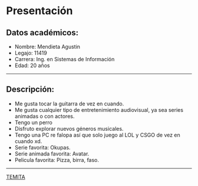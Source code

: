 # Presentación
## Datos académicos:
- Nombre: Mendieta Agustin
- Legajo: 11419
- Carrera: Ing. en Sistemas de Información
- Edad: 20 años

___ 
## Descripción:
- Me gusta tocar la guitarra de vez en cuando.
- Me gusta cualquier tipo de entretenimiento audiovisual, ya sea series animadas o con actores.
- Tengo un perro
- Disfruto explorar nuevos géneros musicales.
- Tengo una PC re falopa así que solo juego al LOL y CSGO de vez en cuando xd.
- Serie favorita: Okupas.
- Serie animada favorita: Avatar.
- Pelicula favorita: Pizza, birra, faso.

___ 

[TEMITA](https://www.youtube.com/watch?v=sPm-Iaztdoc)
